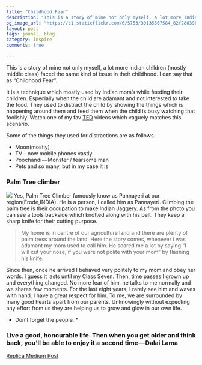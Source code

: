 ```yaml
---
title: "Childhood Fear"
description: "This is a story of mine not only myself, a lot more Indian children (mostly middle class) faced the same kind of issue in their childhood. I can say that as “Childhood Fear”. "
og_image_url: "https://c1.staticflickr.com/6/5753/30135667584_62f28039be.jpg"
layout: post
tags: jounal, blog
category: inspire
comments: true

---
```


This is a story of mine not only myself, a lot more Indian children (mostly middle class) faced the same kind of issue in their childhood. I can say that as “Childhood Fear”.

It is a technique which mostly used by Indian mom’s while feeding their children. Especially when the child are adamant and not interested to take the food. They used to distract the child by showing the things which is happening around them and feed them when the child is busy watching that foolishly. Watch one of my fav [TED](https://www.ted.com/talks/apollo_robbins_the_art_of_misdirection?language=en) videos which vaguely matches this scenario.

Some of the things they used for distractions are as follows.
* Moon(mostly)
* TV - now mobile phones vastly
* Poochandi — Monster / fearsome man
* Pets
and so many, but in my case it is


### Palm Tree climber

![](//c1.staticflickr.com/6/5753/30135667584_62f28039be.jpg) Yes, Palm Tree Climber famously know as Pannayeri at our region(Erode,INDIA).
He is a person, I called him as Pannayeri. Climbing the palm tree is their occupation to make Indian Jaggery.
As from the photo you can see a tools backside which knotted along with his belt. They keep a sharp knife for their cutting purpose.

> My home is in centre of our agriculture land and there are plenty of palm tress around the land. Here the story comes, whenever i was adamant my mom used to call him. He scared me a lot by saying “I will cut your nose, if you were not polite with your mom” by flashing his knife.

Since then, once he arrived I behaved very politely to my mom and obey her words. I guess it lasts until my Class Seven. Then, time passes I grown up and everything changed. No more fear of him, he talks to me normally and we shares few moments. For the last eight years, I rarely see him and waves with hand. I have a great respect for him. To me, we are surrounded by many good hearts apart from our parents. Unknowingly without expecting any effort from us they are helping us to grow and glow in our own life.

* Don’t forget the people. *

### Live a good, honourable life. Then when you get older and think back, you’ll be able to enjoy it a second time — Dalai Lama

[Replica Medium Post](https://story.bhartesh.in/childhood-fear-86ea84342c1b)